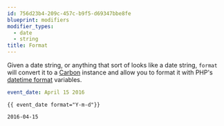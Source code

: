 ```yaml
---
id: 756d23b4-209c-457c-b9f5-d69347bbe8fe
blueprint: modifiers
modifier_types:
  - date
  - string
title: Format
---
```

Given a date string, or anything that sort of looks like a date string, `format` will convert it to a [Carbon][carbon] instance and allow you to format it with PHP's [datetime format][datetime] variables.

```yaml
event_date: April 15 2016
```

```
{{ event_date format="Y-m-d"}}
```

```html
2016-04-15
```

[carbon]: http://carbon.nesbot.com
[datetime]: http://php.net/manual/en/function.date.php
